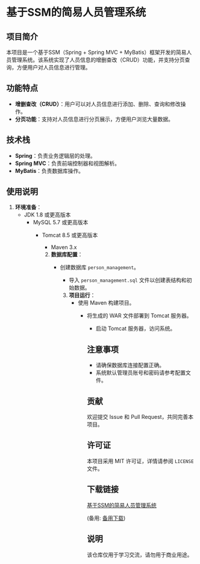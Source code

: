# 基于SSM的简易人员管理系统

## 项目简介

本项目是一个基于SSM（Spring + Spring MVC + MyBatis）框架开发的简易人员管理系统。该系统实现了人员信息的增删查改（CRUD）功能，并支持分页查询，方便用户对人员信息进行管理。

## 功能特点

- **增删查改（CRUD）**：用户可以对人员信息进行添加、删除、查询和修改操作。
- **分页功能**：支持对人员信息进行分页展示，方便用户浏览大量数据。

## 技术栈

- **Spring**：负责业务逻辑层的处理。
- **Spring MVC**：负责前端控制器和视图解析。
- **MyBatis**：负责数据库操作。

## 使用说明

1. **环境准备**：
   - JDK 1.8 或更高版本
      - MySQL 5.7 或更高版本
         - Tomcat 8.5 或更高版本
            - Maven 3.x

            2. **数据库配置**：
               - 创建数据库 `person_management`。
                  - 导入 `person_management.sql` 文件以创建表结构和初始数据。

                  3. **项目运行**：
                     - 使用 Maven 构建项目。
                        - 将生成的 WAR 文件部署到 Tomcat 服务器。
                           - 启动 Tomcat 服务器，访问系统。

                           ## 注意事项

                           - 请确保数据库连接配置正确。
                           - 系统默认管理员账号和密码请参考配置文件。

                           ## 贡献

                           欢迎提交 Issue 和 Pull Request，共同完善本项目。

                           ## 许可证

                           本项目采用 MIT 许可证，详情请参阅 `LICENSE` 文件。

                           ## 下载链接
                           [基于SSM的简易人员管理系统](https://pan.quark.cn/s/01f61d460302) 

                           (备用: [备用下载](https://pan.baidu.com/s/15JQsozapf-_4cytCMWNfvg?pwd=1234))

                           ## 说明

                           该仓库仅用于学习交流，请勿用于商业用途。
